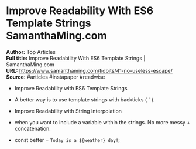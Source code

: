 # Improve Readability With ES6 Template Strings   SamanthaMing.com

**Author:** Top Articles  
**Full title:** Improve Readability With ES6 Template Strings | SamanthaMing.com  
**URL:** https://www.samanthaming.com/tidbits/41-no-useless-escape/  
**Source:** #articles #instapaper #readwise

- Improve Readability with ES6 Template Strings 
   
- A better way is to use template strings with backticks ( ` ). 
   
- Improve Readability with String Interpolation 
   
- when you want to include a variable within the strings. No more messy + concatenation. 
   
- const better = `Today is a ${weather} day!`; 
   
